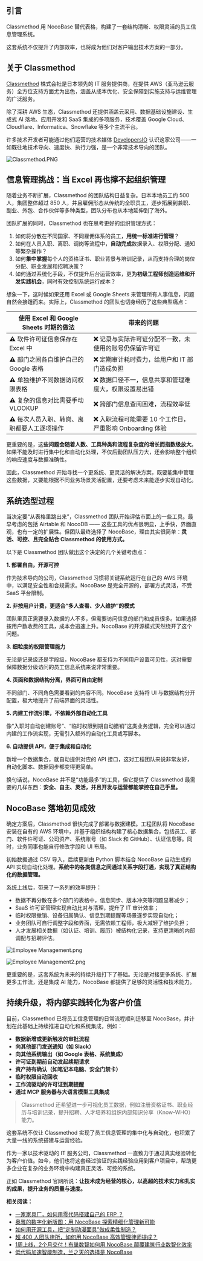 ## 引言

Classmethod 用 NocoBase 替代表格，构建了一套结构清晰、权限灵活的员工信息管理系统。

这套系统不仅提升了内部效率，也将成为他们对客户输出技术方案的一部分。

## 关于 Classmethod

[Classmethod](https://classmethod.jp/) 株式会社是日本领先的 IT 服务提供商，在提供 AWS（亚马逊云服务）全方位支持方面尤为出色，涵盖从成本优化、安全保障到实施支持与运维管理的广泛服务。

除了深耕 AWS 生态，Classmethod 还提供涵盖云采用、数据基础设施建设、生成式 AI 落地、应用开发和 SaaS 集成的多项服务，技术覆盖 Google Cloud、Cloudflare、Informatica、Snowflake 等多个主流平台。

许多技术开发者可能通过他们运营的技术媒体 [DevelopersIO](https://dev.classmethod.jp/) 认识这家公司——一如既往地技术导向、速度快、执行力强，是一个非常技术导向的团队。

![Classmethod.PNG](https://static-docs.nocobase.com/Classmethod-o0zgj9.PNG)

## 信息管理挑战：当 Excel 再也撑不起组织管理

随着业务不断扩展，Classmethod 的团队结构日益复杂。日本本地员工约 500 人，集团整体超过 850 人，并且雇佣形态从传统的全职员工，逐步拓展到兼职、副业、外包、合作伙伴等多种类型，团队分布也从本地延伸到了海外。

团队扩展的同时，Classmethod  也在思考更好的组织管理方式：

1. 如何将分散在不同国家、不同雇佣体系的员工，**用统一标准进行管理**？
2. 如何在人员入职、离职、调岗等流程中，**自动完成**数据录入、权限分配、通知等繁杂操作？
3. 如何**集中掌握**每个人的资格证书、职业背景与培训记录，从而支持合理的岗位分配、职业发展和招聘决策？
4. 如何通过系统化手段，不仅提升后台运营效率，更**为初级工程师创造运维和开发实践机会**，同时有效控制系统运行成本？

想象一下，这时候如果还用 Excel 或 Google Sheets 来管理所有人事信息，问题自然会接踵而来。实际上，Classmethod 的团队也切身经历了这些典型痛点：


| **使用 Excel 和 Google Sheets  时期的做法**   | **带来的问题**                                                |
| --------------------------------------------- | ------------------------------------------------------------- |
| ⚠️ 软件许可证信息保存在 Excel 中            | **❌** 记录与实际许可证分配不一致，未使用的账号仍保留许可证   |
| ⚠️ 部门之间各自维护自己的 Google 表格       | **❌** 定期审计耗时费力，给用户和 IT 部门造成负担             |
| ⚠️ 单独维护不同数据访问权限表格             | **❌** 数据口径不一，信息共享和管理难度大，权限设置易出错     |
| ⚠️ 复杂的信息对比需要手动 VLOOKUP           | **❌** 跨部门信息查阅困难，流程效率低                         |
| ⚠️ 每次人员入职、转岗、离职都要人工逐项操作 | **❌** 入职流程可能需要 10 个工作日，严重影响 Onboarding 体验 |

更重要的是，这**些问题会随着人数、工具种类和流程复杂度的增长而指数级放大**。如果不能及时进行集中化和自动化处理，不仅后勤团队压力大，还会影响整个组织的响应速度与数据准确性。

因此，Classmethod 开始寻找一个更系统、更灵活的解决方案，既要能集中管理这些数据，又要能根据不同业务场景灵活配置，还要考虑未来能逐步实现自动化。

## 系统选型过程

当决定要“从表格里跳出来”，Classmethod 团队开始评估市面上的一些工具。最早考虑的包括 Airtable 和 NocoDB —— 这些工具的优点很明显，上手快，界面直观，也有一定的扩展性。但团队最终选择了 NocoBase，理由其实很简单：**灵活、可控、且完全贴合 Classmethod 的使用方式。**

以下是 Classmethod 团队做出这个决定的几个关键考虑点：

**1. 部署自由，开源可控**

作为技术导向的公司，Classmethod 习惯将关键系统运行在自己的 AWS 环境中，以满足安全性和合规需求。NocoBase 是完全开源的，部署方式灵活，不受 SaaS 平台限制。

**2. 非按用户计费，更适合“多人查看、少人维护”的模式**

团队里真正需要录入数据的人不多，但需要访问信息的部门和成员很多。如果选择按用户数收费的工具，成本会迅速上升。NocoBase 的开源模式天然绕开了这个问题。

**3. 细粒度的权限管理能力**

无论是记录级还是字段级，NocoBase 都支持为不同用户设置可见性，这对需要保障数据分级访问的员工信息系统来说非常重要。

**4. 页面和数据结构分离，界面可自由定制**

不同部门、不同角色需要看到的内容不同。NocoBase 支持将 UI 与数据结构分开配置，极大地提升了前端界面的灵活性。

**5. 内建工作流引擎，不依赖外部自动化工具**

像“入职时自动创建账号”、“临时权限到期自动撤销”这类业务逻辑，完全可以通过内建的工作流实现，无需引入额外的自动化工具或写脚本。

**6. 自动提供 API，便于集成和自动化**

新增一个数据集合，就自动提供对应的 API 接口，这对工程团队来说非常友好，自动化脚本、数据同步都变得更简单。

换句话说，NocoBase 并不是“功能最多”的工具，但它提供了 Classmethod 最需要的几样东西：**安全、自主、灵活，并且开发与运营都能掌控在自己手里。**

## NocoBase 落地初见成效

确定方案后，Classmethod 很快完成了部署与数据建模。工程团队将 NocoBase 安装在自有的 AWS 环境中，并基于组织结构构建了核心数据集合，包括员工、部门、软件许可证、公司资产、系统账号（如 Slack 和 GitHub）、认证信息等。同时，业务同事也能自行修改字段和 UI 布局。

初始数据通过 CSV 导入，后续更新由 Python 脚本结合 NocoBase 自动生成的 API 实现自动化处理。**系统中的各类信息之间通过关系字段打通，实现了真正结构化的数据管理。**

系统上线后，带来了一系列的效率提升：

* 数据不再分散在多个部门的表格中，信息同步、版本冲突等问题显著减少；
* SaaS 许可证管理实现自动比对与清理，提升了 IT 审计效率；
* 临时权限撤销、设备归属确认、信息到期提醒等场景逐步实现自动化；
* 业务团队可自行调整字段和界面，无需依赖工程师，极大减轻了维护负担；
* 人才发展相关数据（如认证、培训、履历）被结构化记录，支持更清晰的内部调配与招聘评估。

![Employee Management.png](https://static-docs.nocobase.com/image_1-93c06z.png)

![Employee Management2.png](https://static-docs.nocobase.com/image_2-i5s50v.png)

更重要的是，这套系统为未来的持续升级打下了基础。无论是对接更多系统、扩展更多工作流，还是集成 AI 能力，NocoBase 都提供了足够的灵活性和技术能力。

## 持续升级，将内部实践转化为客户价值

目前，Classmethod 已将员工信息管理的日常流程顺利迁移至 NocoBase，并计划在此基础上持续推进自动化和系统集成，例如：

* **数据新增或更新触发的审批流程**
* **向其他部门发送通知（如 Slack）**
* **向其他系统输出（如 Google 表格、系统集成）**
* **许可证到期前自动发起续期请求**
* **资产持有确认（如笔记本电脑、安全门禁卡）**
* **临时权限自动回收**
* **工作流驱动的许可证到期提醒**
* **通过 MCP 服务器与大语言模型工具集成**

> Classmethod 还希望进一步可视化员工数据，例如注册资格证书、职业经历与培训记录，提升招聘、人才培养和组织内部知识分享（Know-WHO）能力。

这套系统不仅让 Classmethod 实现了员工信息管理的集中化与自动化，也积累了大量一线的系统搭建与运营经验。

作为一家以技术驱动的 IT 服务公司，Classmethod 一直致力于通过真实经验转化为客户价值。如今，他们也将这套经过验证的实践经验应用到客户项目中，帮助更多企业在复杂的业务环境中构建真正灵活、可控的系统。

正如 Classmethod 官网所说：**让技术成为经营的核心，以高超的技术实力和扎实的成果，提升业务的质量与速度。**

**相关阅读：**

* [一家家具厂，如何用零代码搭建自己的 ERP ？](https://www.nocobase.com/cn/blog/olmon)
* [奥雅的数字化新版图：用 NocoBase 探索精细化管理新可能](https://www.nocobase.com/cn/blog/l-a)
* [如何用开源工具，把“定制动漫面具”做成柔性制造？](https://www.nocobase.com/cn/blog/kigland)
* [超 400 人团队律所，如何用 NocoBase 高效管理律师提成？](https://www.nocobase.com/cn/blog/how-400-lawyer-firm-streamlines-commission-management-with-nocobase)
* [1周上线，2个月交付！有巢数智如何用 NocoBase 颠覆建筑行业数智化效率](https://www.nocobase.com/cn/blog/rapid-development-with-nocobase)
* [低代码加速智能制造，兰之天的选择是 NocoBase](https://www.nocobase.com/cn/blog/Orchisky)
